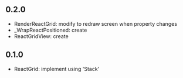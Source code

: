 ## 0.2.0

- RenderReactGrid: modify to redraw screen when property changes
- \_WrapReactPositioned: create
- ReactGridView: create

## 0.1.0

- ReactGrid: implement using 'Stack'
